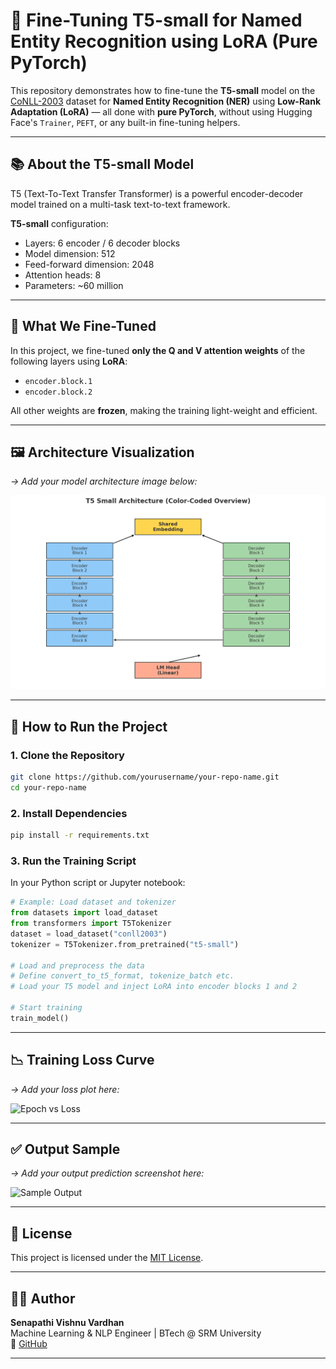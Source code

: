 # 🧠 Fine-Tuning T5-small for Named Entity Recognition using LoRA (Pure PyTorch)

This repository demonstrates how to fine-tune the **T5-small** model on the [CoNLL-2003](https://huggingface.co/datasets/conll2003) dataset for **Named Entity Recognition (NER)** using **Low-Rank Adaptation (LoRA)** — all done with **pure PyTorch**, without using Hugging Face's `Trainer`, `PEFT`, or any built-in fine-tuning helpers.

---

## 📚 About the T5-small Model

T5 (Text-To-Text Transfer Transformer) is a powerful encoder-decoder model trained on a multi-task text-to-text framework.

**T5-small** configuration:
- Layers: 6 encoder / 6 decoder blocks
- Model dimension: 512
- Feed-forward dimension: 2048
- Attention heads: 8
- Parameters: ~60 million

---

## 🔧 What We Fine-Tuned

In this project, we fine-tuned **only the Q and V attention weights** of the following layers using **LoRA**:

- `encoder.block.1`
- `encoder.block.2`

All other weights are **frozen**, making the training light-weight and efficient.

---

## 🖼️ Architecture Visualization

*→ Add your model architecture image below:*

![T5-LoRA Architecture](/Images/t5_small_architecture.png)

---

## 🚀 How to Run the Project

### 1. Clone the Repository

```bash
git clone https://github.com/yourusername/your-repo-name.git
cd your-repo-name
```

### 2. Install Dependencies

```bash
pip install -r requirements.txt
```

### 3. Run the Training Script

In your Python script or Jupyter notebook:

```python
# Example: Load dataset and tokenizer
from datasets import load_dataset
from transformers import T5Tokenizer
dataset = load_dataset("conll2003")
tokenizer = T5Tokenizer.from_pretrained("t5-small")

# Load and preprocess the data
# Define convert_to_t5_format, tokenize_batch etc.
# Load your T5 model and inject LoRA into encoder blocks 1 and 2

# Start training
train_model()
```

---

## 📉 Training Loss Curve

*→ Add your loss plot here:*

![Epoch vs Loss](Images/Trainin.png)

---

## ✅ Output Sample

*→ Add your output prediction screenshot here:*

![Sample Output](path/to/output_image.png)

---

## 📜 License

This project is licensed under the [MIT License](LICENSE).

---

## 🙋‍♂️ Author

**Senapathi Vishnu Vardhan**  
Machine Learning & NLP Engineer | BTech @ SRM University  
🔗 [GitHub](https://github.com/SVISHNUVARDHAN3610)

---
